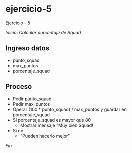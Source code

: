 # ejercicio-5
Ejercicio - 5


*Inicio: Calcular porcentaje de Squad*

## Ingreso datos
- punto_squad
- max_puntos
- porcentaje_squad

## Proceso
- Pedir punto_squad
- Pedir max_puntos
- Operar (100 * punto_squad) / max_puntos y guardar en porcentaje_squad
- Si porcentaje_squad es mayor que 80
	- Mostrar mensaje "Muy bien Squad!
- Si no
	- "Pueden hacerlo mejor"

*Fin*

